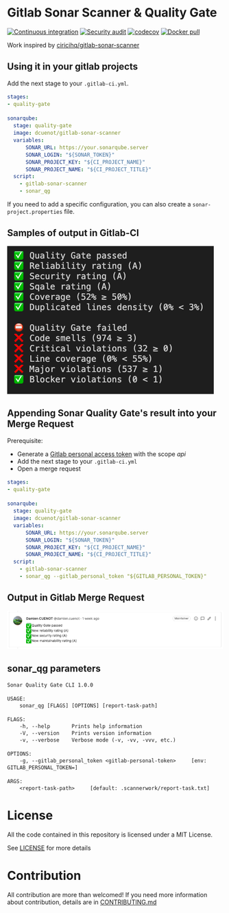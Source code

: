 # Gitlab Sonar Scanner & Quality Gate

[![Continuous integration](https://github.com/dcuenot/gitlab-sonar-scanner-with-quality-gate/workflows/Continuous%20integration/badge.svg)](https://github.com/dcuenot/gitlab-sonar-scanner-with-quality-gate/actions?query=workflow%3A%22Continuous+integration%22)
[![Security audit](https://github.com/dcuenot/gitlab-sonar-scanner-with-quality-gate/workflows/Security%20audit/badge.svg)](https://github.com/dcuenot/gitlab-sonar-scanner-with-quality-gate/actions?query=workflow%3A%22Security+audit%22)
[![codecov](https://codecov.io/gh/dcuenot/gitlab-sonar-scanner-with-quality-gate/branch/master/graph/badge.svg)](https://codecov.io/gh/dcuenot/gitlab-sonar-scanner-with-quality-gate)
[![Docker pull](https://img.shields.io/docker/pulls/dcuenot/gitlab-sonar-scanner)](https://hub.docker.com/repository/docker/dcuenot/gitlab-sonar-scanner)

Work inspired by [ciricihq/gitlab-sonar-scanner](https://github.com/ciricihq/gitlab-sonar-scanner)

Using it in your gitlab projects
--------------------------------

Add the next stage to your `.gitlab-ci.yml`.

~~~yaml
stages:
- quality-gate

sonarqube:
  stage: quality-gate
  image: dcuenot/gitlab-sonar-scanner
  variables:
      SONAR_URL: https://your.sonarqube.server
      SONAR_LOGIN: "${SONAR_TOKEN}"
      SONAR_PROJECT_KEY: "${CI_PROJECT_NAME}"
      SONAR_PROJECT_NAME: "${CI_PROJECT_TITLE}"
  script:
    - gitlab-sonar-scanner
    - sonar_qg
~~~

If you need to add a specific configuration, you can also create a `sonar-project.properties` file.


Samples of output in Gitlab-CI
--------------------------------

![Output](docs/cli_result.png?raw=true "CLI Output")


Appending Sonar Quality Gate's result into your Merge Request
--------------------------------------------------------------

Prerequisite:
* Generate a [Gitlab personal access token](https://docs.gitlab.com/ee/user/profile/personal_access_tokens.html) with the scope *api*
* Add the next stage to your `.gitlab-ci.yml`
* Open a merge request

~~~yaml
stages:
- quality-gate

sonarqube:
  stage: quality-gate
  image: dcuenot/gitlab-sonar-scanner
  variables:
      SONAR_URL: https://your.sonarqube.server
      SONAR_LOGIN: "${SONAR_TOKEN}"
      SONAR_PROJECT_KEY: "${CI_PROJECT_NAME}"
      SONAR_PROJECT_NAME: "${CI_PROJECT_TITLE}"
  script:
    - gitlab-sonar-scanner
    - sonar_qg --gitlab_personal_token "${GITLAB_PERSONAL_TOKEN}"
~~~

Output in Gitlab Merge Request
--------------------------------

![Merge Request Output](docs/merge_request_result.png?raw=true "Merge Request  Output")

sonar_qg parameters
--------------------------------

```
Sonar Quality Gate CLI 1.0.0

USAGE:
    sonar_qg [FLAGS] [OPTIONS] [report-task-path]

FLAGS:
    -h, --help       Prints help information
    -V, --version    Prints version information
    -v, --verbose    Verbose mode (-v, -vv, -vvv, etc.)

OPTIONS:
    -g, --gitlab_personal_token <gitlab-personal-token>     [env: GITLAB_PERSONAL_TOKEN=]

ARGS:
    <report-task-path>     [default: .scannerwork/report-task.txt]
```

License
=======

All the code contained in this repository is licensed under a MIT License.

See [LICENSE](LICENSE) for more details

Contribution
============

All contribution are more than welcomed!
If you need more information about contribution, details are in [CONTRIBUTING.md](CONTRIBUTING.md)